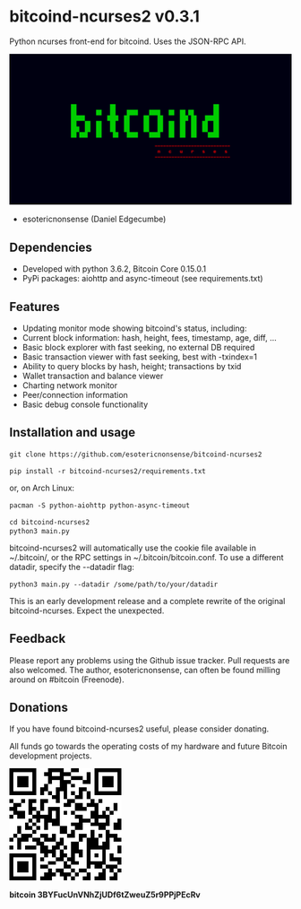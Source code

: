# bitcoind-ncurses2 v0.3.1

Python ncurses front-end for bitcoind. Uses the JSON-RPC API.

![ScreenShot](/img/bitcoind-ncurses2.gif)

- esotericnonsense (Daniel Edgecumbe)

## Dependencies

* Developed with python 3.6.2, Bitcoin Core 0.15.0.1
* PyPi packages: aiohttp and async-timeout (see requirements.txt)

## Features

* Updating monitor mode showing bitcoind's status, including:
* Current block information: hash, height, fees, timestamp, age, diff, ...
* Basic block explorer with fast seeking, no external DB required
* Basic transaction viewer with fast seeking, best with -txindex=1
* Ability to query blocks by hash, height; transactions by txid
* Wallet transaction and balance viewer
* Charting network monitor
* Peer/connection information
* Basic debug console functionality

## Installation and usage

```
git clone https://github.com/esotericnonsense/bitcoind-ncurses2
```

```
pip install -r bitcoind-ncurses2/requirements.txt
```
or, on Arch Linux:
```
pacman -S python-aiohttp python-async-timeout
```

```
cd bitcoind-ncurses2
python3 main.py
```

bitcoind-ncurses2 will automatically use the cookie file available in
~/.bitcoin/, or the RPC settings in ~/.bitcoin/bitcoin.conf. To use a different
datadir, specify the --datadir flag:

```
python3 main.py --datadir /some/path/to/your/datadir
```

This is an early development release and a complete rewrite of the original
bitcoind-ncurses. Expect the unexpected.

Feedback
--------

Please report any problems using the Github issue tracker. Pull requests are
also welcomed.
The author, esotericnonsense, can often be found milling around on #bitcoin
(Freenode).

Donations
---------

If you have found bitcoind-ncurses2 useful, please consider donating.

All funds go towards the operating costs of my hardware and future
Bitcoin development projects.

![ScreenShot](/img/3BYFucUnVNhZjUDf6tZweuZ5r9PPjPEcRv.png)

**bitcoin 3BYFucUnVNhZjUDf6tZweuZ5r9PPjPEcRv**
